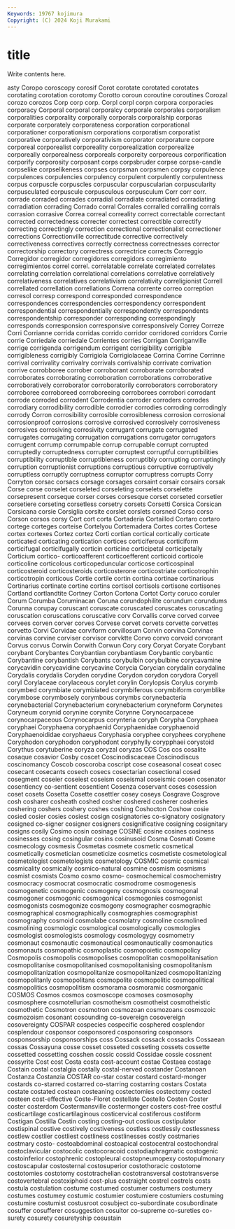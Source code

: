 ```yaml
---
Keywords: 19767 kojimura
Copyright: (C) 2024 Koji Murakami
---
```


# title

Write contents here.



asty Coropo coroscopy corosif Corot
corotate corotated corotates corotating corotation corotomy Corotto coroun coroutine coroutines
Corozal corozo corozos Corp corp corp. Corpl corpl corpn corpora
corporacies corporacy Corporal corporal corporalcy corporale corporales corporalism corporalities corporality
corporally corporals corporalship corporas corporate corporately corporateness corporation corporational corporationer
corporationism corporations corporatism corporatist corporative corporatively corporativism corporator corporature corpore
corporeal corporealist corporeality corporealization corporealize corporeally corporealness corporeals corporeity corporeous
corporification corporify corporosity corposant corps corpsbruder corpse corpse-candle corpselike corpselikeness
corpses corpsman corpsmen corpsy corpulence corpulences corpulencies corpulency corpulent corpulently
corpulentness corpus corpuscle corpuscles corpuscular corpuscularian corpuscularity corpusculated corpuscule corpusculous
corpusculum Corr corr corr. corrade corraded corrades corradial corradiate corradiated
corradiating corradiation corrading Corrado corral Corrales corralled corralling corrals corrasion
corrasive Correa correal correality correct correctable correctant corrected correctedness correcter
correctest correctible correctify correcting correctingly correction correctional correctionalist correctioner corrections
Correctionville correctitude corrective correctively correctiveness correctives correctly correctness correctnesses corrector
correctorship correctory correctress correctrice corrects Correggio Corregidor corregidor corregidores corregidors
corregimiento corregimientos correl correl. correlatable correlate correlated correlates correlating correlation
correlational correlations correlative correlatively correlativeness correlatives correlativism correlativity correligionist Correll
correllated correllation correllations Correna corrente correo correption corresol corresp correspond
corresponded correspondence correspondences correspondencies correspondency correspondent correspondential correspondentially correspondently correspondents
correspondentship corresponder corresponding correspondingly corresponds corresponsion corresponsive corresponsively Correy Correze
Corri Corrianne corrida corridas corrido corridor corridored corridors Corrie corrie
Corriedale corriedale Corrientes corries Corrigan Corriganville corrige corrigenda corrigendum corrigent
corrigibility corrigible corrigibleness corrigibly Corrigiola Corrigiolaceae Corrina Corrine Corrinne corrival
corrivality corrivalry corrivals corrivalship corrivate corrivation corrive corrobboree corrober corroborant
corroborate corroborated corroborates corroborating corroboration corroborations corroborative corroboratively corroborator corroboratorily
corroborators corroboratory corroboree corroboreed corroboreeing corroborees corrobori corrodant corrode corroded
corrodent Corrodentia corroder corroders corrodes corrodiary corrodibility corrodible corrodier corrodies
corroding corrodingly corrody Corron corrosibility corrosible corrosibleness corrosion corrosional corrosionproof
corrosions corrosive corrosived corrosively corrosiveness corrosives corrosiving corrosivity corrugant corrugate
corrugated corrugates corrugating corrugation corrugations corrugator corrugators corrugent corrump corrumpable
corrup corrupable corrupt corrupted corruptedly corruptedness corrupter corruptest corruptful corruptibilities
corruptibility corruptible corruptibleness corruptibly corrupting corruptingly corruption corruptionist corruptions corruptious
corruptive corruptively corruptless corruptly corruptness corruptor corruptress corrupts Corry Corryton
corsac corsacs corsage corsages corsaint corsair corsairs corsak Corse corse
corselet corseleted corseleting corselets corselette corsepresent corseque corser corses corsesque
corset corseted corsetier corsetiere corseting corsetless corsetry corsets Corsetti Corsica
Corsican Corsicana corsie Corsiglia corsite corslet corslets corsned Corso corso
Corson corsos corsy Cort cort corta Cortaderia Cortaillod Cortaro cortaro
cortege corteges corteise Cortelyou Cortemadera Cortes cortes Cortese cortex cortexes
Cortez cortez Corti cortian cortical cortically corticate corticated corticating cortication
cortices corticiferous corticiform corticifugal corticifugally corticin corticine corticipetal corticipetally Corticium
cortico- corticoafferent corticoefferent corticoid corticole corticoline corticolous corticopeduncular corticose corticospinal
corticosteroid corticosteroids corticosterone corticostriate corticotrophin corticotropin corticous Cortie cortile cortin
cortina cortinae cortinarious Cortinarius cortinate cortine cortins cortisol cortisols cortisone
cortisones Cortland cortlandtite Cortney Corton Cortona Cortot Corty coruco coruler
Corum Corumba Coruminacan Coruna corundophilite corundum corundums Corunna corupay coruscant
coruscate coruscated coruscates coruscating coruscation coruscations coruscative corv Corvallis corve
corved corvee corvees corven corver corves Corvese corvet corvets corvette
corvettes corvetto Corvi Corvidae corviform corvillosum Corvin corvina Corvinae corvinas
corvine corviser corvisor corvktte Corvo corvo corvoid corvorant Corvus corvus
Corwin Corwith Corwun Cory cory Coryat Coryate Corybant corybant Corybantes
Corybantian corybantiasm Corybantic corybantic Corybantine corybantish Corybants corybulbin corybulbine corycavamine
corycavidin corycavidine corycavine Corycia Corycian corydalin corydaline Corydalis corydalis Coryden
corydine Corydon corydon corydora Coryell coryl Corylaceae corylaceous corylet corylin
Corylopsis Corylus corymb corymbed corymbiate corymbiated corymbiferous corymbiform corymblike corymbose
corymbosely corymbous corymbs corynebacteria corynebacterial Corynebacterium corynebacterium coryneform Corynetes Coryneum
corynid corynine corynite Corynne Corynocarpaceae corynocarpaceous Corynocarpus corynteria coryph Corypha
Coryphaea coryphaei Coryphaena coryphaenid Coryphaenidae coryphaenoid Coryphaenoididae coryphaeus Coryphasia coryphee
coryphees coryphene Coryphodon coryphodon coryphodont coryphylly corypphaei corystoid Corythus corytuberine
coryza coryzal coryzas COS Cos cos cosalite cosaque cosavior Cosby
coscet Coscinodiscaceae Coscinodiscus coscinomancy Coscob coscoroba coscript cose coseasonal coseat
cosec cosecant cosecants cosech cosecs cosectarian cosectional cosed cosegment coseier
coseiest coseism coseismal coseismic cosen cosenator cosentiency co-sentient cosentient Cosenza
coservant coses cosession coset cosets Cosetta Cosette cosettler cosey coseys
Cosgrave Cosgrove cosh cosharer cosheath coshed cosher coshered cosherer cosheries
coshering coshers coshery coshes coshing Coshocton Coshow cosie cosied cosier
cosies cosiest cosign cosignatories co-signatory cosignatory cosigned co-signer cosigner cosigners
cosignificative cosigning cosignitary cosigns cosily Cosimo cosin cosinage COSINE cosine
cosines cosiness cosinesses cosing cosingular cosins cosinusoid Cosma Cosmati Cosme
cosmecology cosmesis Cosmetas cosmete cosmetic cosmetical cosmetically cosmetician cosmeticize cosmetics
cosmetiste cosmetological cosmetologist cosmetologists cosmetology COSMIC cosmic cosmical cosmicality cosmically
cosmico-natural cosmine cosmism cosmisms cosmist cosmists Cosmo cosmo cosmo- cosmochemical
cosmochemistry cosmocracy cosmocrat cosmocratic cosmodrome cosmogenesis cosmogenetic cosmogenic cosmogeny cosmognosis
cosmogonal cosmogoner cosmogonic cosmogonical cosmogonies cosmogonist cosmogonists cosmogonize cosmogony cosmographer
cosmographic cosmographical cosmographically cosmographies cosmographist cosmography cosmoid cosmolabe cosmolatry cosmoline
cosmolined cosmolining cosmologic cosmological cosmologically cosmologies cosmologist cosmologists cosmology cosmologygy
cosmometry cosmonaut cosmonautic cosmonautical cosmonautically cosmonautics cosmonauts cosmopathic cosmoplastic cosmopoietic
cosmopolicy Cosmopolis cosmopolis cosmopolises cosmopolitan cosmopolitanisation cosmopolitanise cosmopolitanised cosmopolitanising cosmopolitanism
cosmopolitanization cosmopolitanize cosmopolitanized cosmopolitanizing cosmopolitanly cosmopolitans cosmopolite cosmopolitic cosmopolitical cosmopolitics
cosmopolitism cosmorama cosmoramic cosmorganic COSMOS Cosmos cosmos cosmoscope cosmoses cosmosophy
cosmosphere cosmotellurian cosmotheism cosmotheist cosmotheistic cosmothetic Cosmotron cosmotron cosmozoan cosmozoans
cosmozoic cosmozoism cosonant cosounding co-sovereign cosovereign cosovereignty COSPAR cospecies cospecific
cosphered cosplendor cosplendour cosponsor cosponsored cosponsoring cosponsors cosponsorship cosponsorships coss
Cossack cossack cossacks Cossaean cossas Cossayuna cosse cosset cosseted cosseting
cossets cossette cossetted cossetting cosshen cossic cossid Cossidae cossie cossnent
cossyrite Cost cost Costa costa cost-account costae Costaea costage Costain
costal costalgia costally costal-nerved costander Costanoan Costanza Costanzia COSTAR co-star
costar costard costard-monger costards co-starred costarred co-starring costarring costars Costata
costate costated costean costeaning costectomies costectomy costed costeen cost-effective Coste-Floret
costellate Costello Costen Coster coster costerdom Costermansville costermonger costers cost-free
costful costicartilage costicartilaginous costicervical costiferous costiform Costigan Costilla Costin costing
costing-out costious costipulator costispinal costive costively costiveness costless costlessly costlessness
costlew costlier costliest costliness costlinesses costly costmaries costmary costo- costoabdominal
costoapical costocentral costochondral costoclavicular costocolic costocoracoid costodiaphragmatic costogenic costoinferior costophrenic
costopleural costopneumopexy costopulmonary costoscapular costosternal costosuperior costothoracic costotome costotomies costotomy
costotrachelian costotransversal costotransverse costovertebral costoxiphoid cost-plus costraight costrel costrels costs
costula costulation costume costumed costumer costumers costumery costumes costumey costumic
costumier costumiere costumiers costuming costumire costumist costusroot cosubject co-subordinate cosubordinate
cosuffer cosufferer cosuggestion cosuitor co-supreme co-sureties co-surety cosurety cosuretyship cosustain
